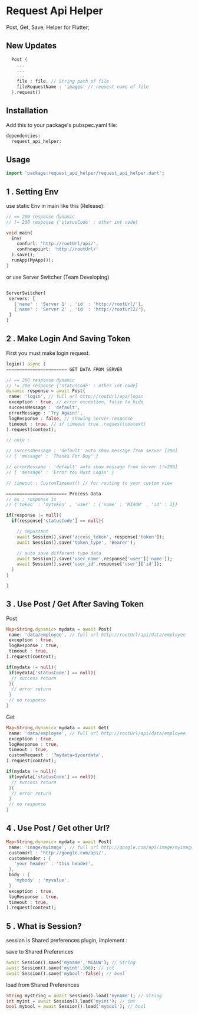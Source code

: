# Request Api Helper

Post, Get, Save, Helper for Flutter;

## New Updates
```dart
  Post {
    ...
    ...
    ...
    file : file, // String path of file
    fileRequestName : 'images' // request name of file
  }.request()
```

## Installation

Add this to your package's pubspec.yaml file:

```bash
dependencies:
  request_api_helper:
```

## Usage

```dart
import 'package:request_api_helper/request_api_helper.dart';
```

## 1 . Setting Env
use static Env in main like this (Release):

```dart
// == 200 response dynamic
// != 200 response {'statusCode' : other int code}

void main(
  Env(
    confurl: 'http://rootUrl/api/',
    confnoapiurl: 'http://rootUrl/'
  ).save();
  runApp(MyApp());
}

```

or use Server Switcher (Team Developing)

```dart

ServerSwitcher(
 servers: [
   {'name' : 'Server 1' , 'id' : 'http://rootUrl/'},
   {'name' : 'Server 2' , 'id' : 'http://rootUrl2/'},
 ]
)

```

## 2 . Make Login And Saving Token
First you must make login request.

```dart
login() async {
======================= GET DATA FROM SERVER

// == 200 response dynamic
// != 200 response {'statusCode' : other int code}
dynamic response = await Post( 
 name: 'login', // full url http://rootUrl/api/login
 exception : true, // error exception, false to hide
 successMessage : 'default',
 errorMessage : 'Try Again!',
 logResponse : false, // showing server response
 timeout : true, // if timeout true .request(context)
).request(context); 

// note : 

// successMessage : 'default' auto show message from server [200]
// { 'message' : 'Thanks For Buy' }

// errorMessage : 'default' auto show message from server [!=200]
// { 'message' : 'Error You Must Login' }

// timeout : CustomTimeout() // for routing to your custom view

======================= Process Data
// ex : response is 
// {'token' : 'mytoken' , 'user' : {'name' : 'MIAUW' , 'id' : 1}}

if(response != null){
  if(response['statusCode'] == null){

    // important
    await Session().save('access_token', response['token']);
    await Session().save('token_type', 'Bearer');

    // auto save different type data
    await Session().save('user_name',response['user']['name']);
    await Session().save('user_id',response['user']['id']);
  }
}

}
```

## 3 . Use Post / Get After Saving Token

Post

```dart
Map<String,dynamic> mydata = await Post( 
 name: 'data/employee', // full url http://rootUrl/api/data/employee
 exception : true,
 logResponse : true,
 timeout : true, 
).request(context); 

if(mydata != null){
 if(mydata['statusCode'] == null){
  // success return
 }{
  // error return
 }
 // no response
}

```

Get

```dart
Map<String,dynamic> mydata = await Get( 
 name: 'data/employee', // full url http://rootUrl/api/data/employee
 exception : true,
 logResponse : true,
 timeout : true, 
 customRequest : '?mydata=$yourdata',
).request(context); 

if(mydata != null){
 if(mydata['statusCode'] == null){
  // success return
 }{
  // error return
 }
 // no response
}

```

## 4 . Use Post / Get other Url?


```dart
Map<String,dynamic> mydata = await Post( 
 name: 'image/myimage', // full url http://google.com/api/image/myimage
 customUrl : 'http://google.com/api/',
 customHeader : {
   'your header' : 'this header',
 },
 body : {
   'mybody' : 'myvalue',
 }
 exception : true,
 logResponse : true,
 timeout : true, 
).request(context); 
```


## 5 . What is Session?

session is Shared preferences plugin, implement :

save to Shared Preferences
```dart
await Session().save('myname','MIAUW'); // String
await Session().save('myint',100); // int
await Session().save('mybool',false); // bool

```

load from Shared Preferences
```dart
String mystring = await Session().load('myname'); // String
int myint = await Session().load('myint'); // int
bool mybool = await Session().load('mybool'); // bool

```